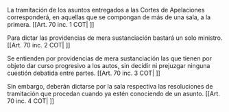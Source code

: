 La tramitación de los asuntos entregados a las Cortes de Apelaciones corresponderá, en aquellas que se compongan de más de una sala, a la primera. [[Art. 70 inc. 1 COT| ]]

Para dictar las providencias de mera sustanciación bastará un solo ministro. [[Art. 70 inc. 2 COT| ]]

Se entienden por providencias de mera sustanciación las que tienen por objeto dar curso progresivo a los autos, sin decidir ni prejuzgar ninguna cuestión debatida entre partes. [[Art. 70 inc. 3 COT| ]]

Sin embargo, deberán dictarse por la sala respectiva las resoluciones de tramitación que procedan cuando ya estén conociendo de un asunto. [[Art. 70 inc. 4 COT| ]]